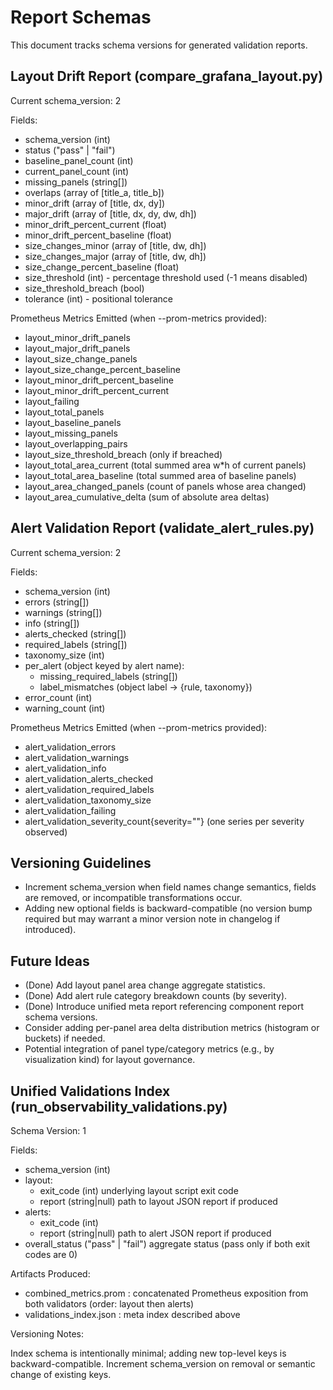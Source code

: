 # Report Schemas

This document tracks schema versions for generated validation reports.

## Layout Drift Report (compare_grafana_layout.py)

Current schema_version: 2

Fields:

- schema_version (int)
- status ("pass" | "fail")
- baseline_panel_count (int)
- current_panel_count (int)
- missing_panels (string[])
- overlaps (array of [title_a, title_b])
- minor_drift (array of [title, dx, dy])
- major_drift (array of [title, dx, dy, dw, dh])
- minor_drift_percent_current (float)
- minor_drift_percent_baseline (float)
- size_changes_minor (array of [title, dw, dh])
- size_changes_major (array of [title, dw, dh])
- size_change_percent_baseline (float)
- size_threshold (int) - percentage threshold used (-1 means disabled)
- size_threshold_breach (bool)
- tolerance (int) - positional tolerance

Prometheus Metrics Emitted (when --prom-metrics provided):

- layout_minor_drift_panels
- layout_major_drift_panels
- layout_size_change_panels
- layout_size_change_percent_baseline
- layout_minor_drift_percent_baseline
- layout_minor_drift_percent_current
- layout_failing
- layout_total_panels
- layout_baseline_panels
- layout_missing_panels
- layout_overlapping_pairs
- layout_size_threshold_breach (only if breached)
- layout_total_area_current (total summed area w*h of current panels)
- layout_total_area_baseline (total summed area of baseline panels)
- layout_area_changed_panels (count of panels whose area changed)
- layout_area_cumulative_delta (sum of absolute area deltas)

## Alert Validation Report (validate_alert_rules.py)

Current schema_version: 2

Fields:

- schema_version (int)
- errors (string[])
- warnings (string[])
- info (string[])
- alerts_checked (string[])
- required_labels (string[])
- taxonomy_size (int)
- per_alert (object keyed by alert name):
  - missing_required_labels (string[])
  - label_mismatches (object label -> {rule, taxonomy})
- error_count (int)
- warning_count (int)

Prometheus Metrics Emitted (when --prom-metrics provided):

- alert_validation_errors
- alert_validation_warnings
- alert_validation_info
- alert_validation_alerts_checked
- alert_validation_required_labels
- alert_validation_taxonomy_size
- alert_validation_failing
- alert_validation_severity_count{severity="<label>"} (one series per severity observed)

## Versioning Guidelines

- Increment schema_version when field names change semantics, fields are removed, or incompatible transformations occur.
- Adding new optional fields is backward-compatible (no version bump required but may warrant a
  minor version note in changelog if introduced).

## Future Ideas

- (Done) Add layout panel area change aggregate statistics.
- (Done) Add alert rule category breakdown counts (by severity).
- (Done) Introduce unified meta report referencing component report schema versions.
- Consider adding per-panel area delta distribution metrics (histogram or buckets) if needed.
- Potential integration of panel type/category metrics (e.g., by visualization kind) for layout governance.

## Unified Validations Index (run_observability_validations.py)

Schema Version: 1

Fields:

- schema_version (int)
- layout:
  - exit_code (int) underlying layout script exit code
  - report (string|null) path to layout JSON report if produced
- alerts:
  - exit_code (int)
  - report (string|null) path to alert JSON report if produced
- overall_status ("pass" | "fail") aggregate status (pass only if both exit codes are 0)

Artifacts Produced:

- combined_metrics.prom : concatenated Prometheus exposition from both validators (order: layout then alerts)
- validations_index.json : meta index described above

Versioning Notes:

Index schema is intentionally minimal; adding new top-level keys is backward-compatible.
Increment schema_version on removal or semantic change of existing keys.
